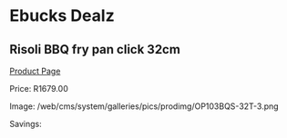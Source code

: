 
# Ebucks Dealz
## Risoli BBQ fry pan click 32cm
[Product Page](https://www.ebucks.com/web/shop/productSelected.do?prodId=1165622386&catId=714965764)

Price: R1679.00

Image: /web/cms/system/galleries/pics/prodimg/OP103BQS-32T-3.png

Savings: 


	
